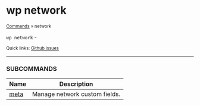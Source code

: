 # wp network

<small>[Commands](/commands/) &raquo; network</small>

`wp network` - 

<small>Quick links: <a href="https://github.com/wp-cli/wp-cli/issues?q=is%3Aopen+label%3Acommand%3Anetwork+sort%3Aupdated-desc">Github issues</a></small>

<hr />





### SUBCOMMANDS

<table>
	<thead>
	<tr>
		<th>Name</th>
		<th>Description</th>
	</tr>
	</thead>
	<tbody>
		<tr>
			<td><a href="/commands/network/meta/">meta</a></td>
			<td>Manage network custom fields.</td>
		</tr>
	</tbody>
</table>
